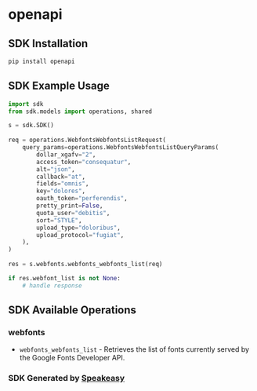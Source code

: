 # openapi

<!-- Start SDK Installation -->
## SDK Installation

```bash
pip install openapi
```
<!-- End SDK Installation -->

## SDK Example Usage
<!-- Start SDK Example Usage -->
```python
import sdk
from sdk.models import operations, shared

s = sdk.SDK()
    
req = operations.WebfontsWebfontsListRequest(
    query_params=operations.WebfontsWebfontsListQueryParams(
        dollar_xgafv="2",
        access_token="consequatur",
        alt="json",
        callback="at",
        fields="omnis",
        key="dolores",
        oauth_token="perferendis",
        pretty_print=False,
        quota_user="debitis",
        sort="STYLE",
        upload_type="doloribus",
        upload_protocol="fugiat",
    ),
)
    
res = s.webfonts.webfonts_webfonts_list(req)

if res.webfont_list is not None:
    # handle response
```
<!-- End SDK Example Usage -->

<!-- Start SDK Available Operations -->
## SDK Available Operations

### webfonts

* `webfonts_webfonts_list` - Retrieves the list of fonts currently served by the Google Fonts Developer API.

<!-- End SDK Available Operations -->

### SDK Generated by [Speakeasy](https://docs.speakeasyapi.dev/docs/using-speakeasy/client-sdks)
